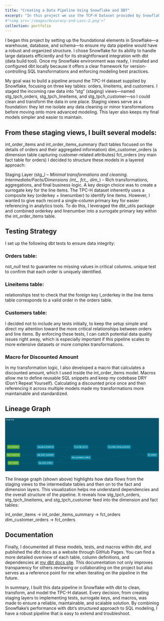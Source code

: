 ```yaml
---
title: "Creating a Data Pipeline Using Snowflake and DBT"
excerpt: "In this project we use the TCP-H Dataset provided by Snowflake to create a data pipeline"
#"<img src='/images/Accuracy-and-Loss-2.png'>"
collection: portfolio
---
```


I began this project by setting up the foundational elements in Snowflake—a warehouse, database, and schema—to ensure my data pipeline would have a robust and organized structure. I chose Snowflake for its ability to handle large datasets efficiently and for its straightforward integration with dbt (data build tool). Once my Snowflake environment was ready, I installed and configured dbt locally because it offers a clear framework for version-controlling SQL transformations and enforcing modeling best practices.

My goal was to build a pipeline around the TPC-H dataset supplied by Snowflake, focusing on three key tables: orders, lineitems, and customers. I staged the incoming raw data into “stg” (staging) views—named stg_tpch_orders, stg_tpch_lineitems, and stg_tpch_customer—so I could clean and transform the data in one place. Staging views serve as a foundation: they let me isolate any data cleaning or minor transformations before moving onto more advanced modeling. This layer also keeps my final models simpler and easier to maintain.

## From these staging views, I built several models:
int_order_items and int_order_items_summary (fact tables focused on the details of orders and their aggregated information)
dim_customer_orders (a dimension table capturing customer-related attributes)
fct_orders (my main fact table for orders)
I decided to structure these models in a layered approach:

Staging Layer (stg_*) – Minimal transformations and cleaning.
Intermediate/Facts/Dimensions (int_, fct_, dim_*) – Rich transformations, aggregations, and final business logic.
A key design choice was to create a surrogate key for the line items. The TPC-H dataset inherently uses a composite key (orderkey + linenumber) to identify line items. However, I wanted to give each record a single-column primary key for easier referencing in analytics tools. To do this, I leveraged the dbt_utils package and combined orderkey and linenumber into a surrogate primary key within the int_order_items table.

## Testing Strategy
I set up the following dbt tests to ensure data integrity:

### Orders table:
not_null test to guarantee no missing values in critical columns.
unique test to confirm that each order is uniquely identified.

### Lineitems table:
relationships test to check that the foreign key l_orderkey in the line items table corresponds to a valid order in the orders table.

### Customers table:
I decided not to include any tests initially, to keep the setup simple and direct my attention toward the more critical relationships between orders and line items.
By enforcing these tests, I can catch potential data quality issues right away, which is especially important if this pipeline scales to more extensive datasets or more complex transformations.

### Macro for Discounted Amount
In my transformation logic, I also developed a macro that calculates a discounted amount, which I used inside the int_order_items model. Macros allow me to define reusable SQL snippets and keep my codebase DRY (Don’t Repeat Yourself). Calculating a discounted price once and then referencing it across multiple models made my transformations more maintainable and standardized.

## Lineage Graph

![Image](https://github.com/ahsanjam/sudojamil/blob/master/images/lineage-graph.png)

The lineage graph (shown above) highlights how data flows from the staging views to the intermediate tables and then on to the fact and dimension layers. This visualization helps me understand dependencies and the overall structure of the pipeline. It reveals how stg_tpch_orders, stg_tpch_lineitems, and stg_tpch_customer feed into the dimension and fact tables:

int_order_items → int_order_items_summary → fct_orders
dim_customer_orders → fct_orders

## Documentation
Finally, I documented all these models, tests, and macros within dbt, and published the dbt docs as a website through GitHub Pages. You can find a more detailed overview of each table, column definitions, and dependencies at [my dbt docs site](https://ahsanjam.github.io/tpch_snowflake_datapipeline/#!/overview). This documentation not only improves transparency for others reviewing or collaborating on the project but also serves as a reference point for me when iterating on the pipeline in the future.

In summary, I built this data pipeline in Snowflake with dbt to clean, transform, and model the TPC-H dataset. Every decision, from creating staging layers to implementing tests, surrogate keys, and macros, was made to ensure a reliable, maintainable, and scalable solution. By combining Snowflake’s performance with dbt’s structured approach to SQL modeling, I have a robust pipeline that is easy to extend and troubleshoot.
